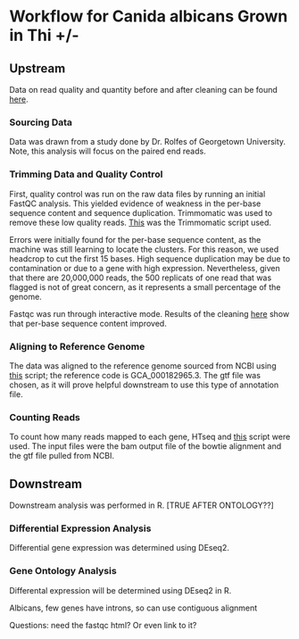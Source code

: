 # Workflow for Canida albicans Grown in Thi +/- 

## Upstream

Data on read quality and quantity before and after cleaning can be found [here](https://docs.google.com/spreadsheets/d/1AOa-XaTzR_PKMIRQDmu8oDTmawXXnkIwEjKOQkNC7Vs/edit?gid=0#gid=0).

### Sourcing Data

Data was drawn from a study done by Dr. Rolfes of Georgetown University. Note, this analysis will focus on the paired end reads.

### Trimming Data and Quality Control

First, quality control was run on the raw data files by running an initial FastQC analysis. This yielded evidence of weakness in the per-base sequence content and sequence duplication. Trimmomatic was used to remove these low quality reads. [This](https://github.com/dpb85/RNAseq-Project/blob/main/albicans.SBATCH) was the Trimmomatic script used.

Errors were initially found for the per-base sequence content, as the machine was still learning to locate the clusters. For this reason, we used headcrop to cut the first 15 bases. High sequence duplication may be due to contamination or due to a gene with high expression. Nevertheless, given that there are 20,000,000 reads, the 500 replicats of one read that was flagged is not of great concern, as it represents a small percentage of the genome.

Fastqc was run through interactive mode. Results of the cleaning [here](https://docs.google.com/spreadsheets/d/1AOa-XaTzR_PKMIRQDmu8oDTmawXXnkIwEjKOQkNC7Vs/edit?gid=0#gid=0) show that per-base sequence content improved.

### Aligning to Reference Genome

The data was aligned to the reference genome sourced from NCBI using [this](https://github.com/dpb85/RNAseq-Project/blob/main/alb_bowtie.SBATCH) script; the reference code is GCA_000182965.3. The gtf file was chosen, as it will prove helpful downstream to use this type of annotation file.

### Counting Reads

To count how many reads mapped to each gene, HTseq and [this](https://github.com/dpb85/RNAseq-Project/blob/main/htseq.SBATCH) script were used. The input files were the bam output file of the bowtie alignment and the gtf file pulled from NCBI.

## Downstream

Downstream analysis was performed in R. [TRUE AFTER ONTOLOGY??]

### Differential Expression Analysis

Differential gene expression was determined using DEseq2.

### Gene Ontology Analysis



 

Differental expression will be determined using DEseq2 in R. 

Albicans, few genes have introns, so can use contiguous alignment

Questions: need the fastqc html? Or even link to it?
